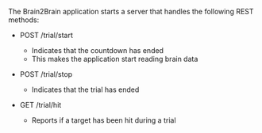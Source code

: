 The Brain2Brain application starts a server that handles the following REST methods:
* POST /trial/start
    - Indicates that the countdown has ended
    - This makes the application start reading brain data
    
* POST /trial/stop
    - Indicates that the trial has ended
    
* GET /trial/hit
    - Reports if a target has been hit during a trial